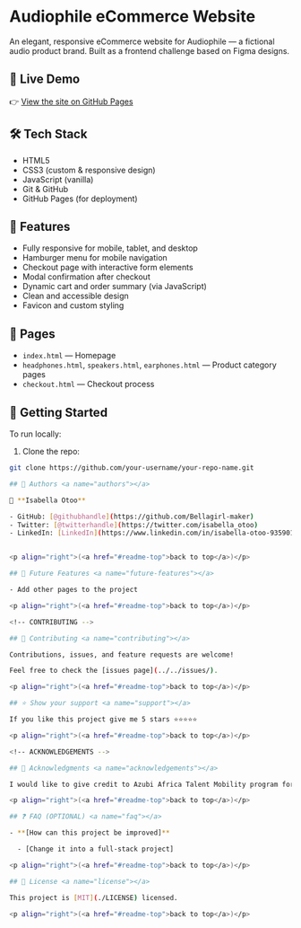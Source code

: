 # Audiophile eCommerce Website

An elegant, responsive eCommerce website for Audiophile — a fictional audio product brand. Built as a frontend challenge based on Figma designs.

## 🔗 Live Demo

👉 [View the site on GitHub Pages](https://bellagirl-maker.github.io/ecommerce-store/)

## 🛠️ Tech Stack

- HTML5
- CSS3 (custom & responsive design)
- JavaScript (vanilla)
- Git & GitHub
- GitHub Pages (for deployment)

## 📱 Features

- Fully responsive for mobile, tablet, and desktop
- Hamburger menu for mobile navigation
- Checkout page with interactive form elements
- Modal confirmation after checkout
- Dynamic cart and order summary (via JavaScript)
- Clean and accessible design
- Favicon and custom styling

## 🧩 Pages

- `index.html` — Homepage
- `headphones.html`, `speakers.html`, `earphones.html` — Product category pages
- `checkout.html` — Checkout process

## 🚀 Getting Started

To run locally:

1. Clone the repo:

```bash
git clone https://github.com/your-username/your-repo-name.git

## 👥 Authors <a name="authors"></a>

👤 **Isabella Otoo**

- GitHub: [@githubhandle](https://github.com/Bellagirl-maker)
- Twitter: [@twitterhandle](https://twitter.com/isabella_otoo)
- LinkedIn: [LinkedIn](https://www.linkedin.com/in/isabella-otoo-935901146/)


<p align="right">(<a href="#readme-top">back to top</a>)</p>

## 🔭 Future Features <a name="future-features"></a>

- Add other pages to the project

<p align="right">(<a href="#readme-top">back to top</a>)</p>

<!-- CONTRIBUTING -->

## 🤝 Contributing <a name="contributing"></a>

Contributions, issues, and feature requests are welcome!

Feel free to check the [issues page](../../issues/).

<p align="right">(<a href="#readme-top">back to top</a>)</p>

## ⭐️ Show your support <a name="support"></a>

If you like this project give me 5 stars ⭐️⭐️⭐️⭐️⭐️

<p align="right">(<a href="#readme-top">back to top</a>)</p>

<!-- ACKNOWLEDGEMENTS -->

## 🙏 Acknowledgments <a name="acknowledgements"></a>

I would like to give credit to Azubi Africa Talent Mobility program for the opportunity to work on this project.

<p align="right">(<a href="#readme-top">back to top</a>)</p>

## ❓ FAQ (OPTIONAL) <a name="faq"></a>

- **[How can this project be improved]**

  - [Change it into a full-stack project]

<p align="right">(<a href="#readme-top">back to top</a>)</p>

## 📝 License <a name="license"></a>

This project is [MIT](./LICENSE) licensed.

<p align="right">(<a href="#readme-top">back to top</a>)</p>
